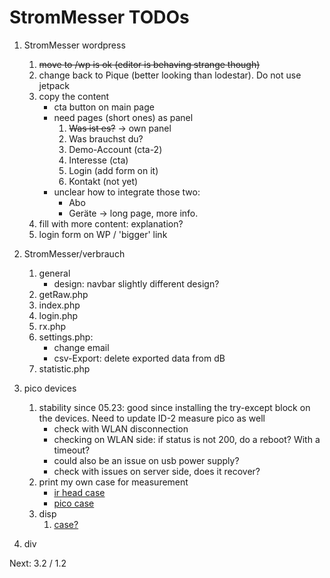 # StromMesser TODOs

1. StromMesser wordpress
   1. ~~move to /wp is ok (editor is behaving strange though)~~
   1. change back to Pique (better looking than lodestar). Do not use jetpack
   1. copy the content   
      * cta button on main page
      * need pages (short ones) as panel
         1. ~~Was ist es?~~ -> own panel
         1. Was brauchst du?
         1. Demo-Account (cta-2)
         1. Interesse (cta)
         1. Login (add form on it)
         1. Kontakt (not yet)
      * unclear how to integrate those two:
         * Abo
         * Geräte -> long page, more info.
   1. fill with more content: explanation?
   1. login form on WP / 'bigger' link
   

2. StromMesser/verbrauch
   1. general
      * design: navbar slightly different design?
   2. getRaw.php
   3. index.php
   4. login.php
   5. rx.php
   6. settings.php:
      * change email
      * csv-Export: delete exported data from dB
   7. statistic.php
3. pico devices
   1. stability since 05.23: good since installing the try-except block on the devices. Need to update ID-2 measure pico as well
      * check with WLAN disconnection
      * checking on WLAN side: if status is not 200, do a reboot? With a timeout? 
      * could also be an issue on usb power supply?
      * check with issues on server side, does it recover?
   1. print my own case for measurement
      * [ir head case][irHeadCase]
      * [pico case][picoCase]
   1. disp
      1. [case?][displayCase]
4. div


Next: 3.2 / 1.2


[displayCase]: https://www.thingiverse.com/thing:4767008
[irHeadCase]: https://www.thingiverse.com/thing:3378332
[picoCase]: [https://www.thingiverse.com/thing:4895274]
